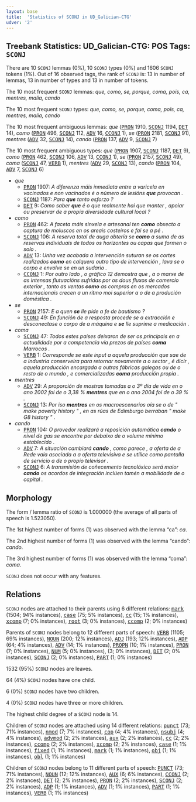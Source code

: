 ```yaml
---
layout: base
title:  'Statistics of SCONJ in UD_Galician-CTG'
udver: '2'
---
```


## Treebank Statistics: UD_Galician-CTG: POS Tags: `SCONJ`

There are 10 `SCONJ` lemmas (0%), 10 `SCONJ` types (0%) and 1606 `SCONJ` tokens (1%).
Out of 16 observed tags, the rank of `SCONJ` is: 13 in number of lemmas, 13 in number of types and 13 in number of tokens.

The 10 most frequent `SCONJ` lemmas: <em>que, como, se, porque, coma, pois, ca, mentres, malia, cando</em>

The 10 most frequent `SCONJ` types:  <em>que, como, se, porque, coma, pois, ca, mentres, malia, cando</em>

The 10 most frequent ambiguous lemmas: <em>que</em> (<tt><a href="gl_ctg-pos-PRON.html">PRON</a></tt> 1910, <tt><a href="gl_ctg-pos-SCONJ.html">SCONJ</a></tt> 1194, <tt><a href="gl_ctg-pos-DET.html">DET</a></tt> 14), <em>como</em> (<tt><a href="gl_ctg-pos-PRON.html">PRON</a></tt> 496, <tt><a href="gl_ctg-pos-SCONJ.html">SCONJ</a></tt> 112, <tt><a href="gl_ctg-pos-ADV.html">ADV</a></tt> 16, <tt><a href="gl_ctg-pos-CCONJ.html">CCONJ</a></tt> 1), <em>se</em> (<tt><a href="gl_ctg-pos-PRON.html">PRON</a></tt> 2181, <tt><a href="gl_ctg-pos-SCONJ.html">SCONJ</a></tt> 91), <em>mentres</em> (<tt><a href="gl_ctg-pos-ADV.html">ADV</a></tt> 32, <tt><a href="gl_ctg-pos-SCONJ.html">SCONJ</a></tt> 14), <em>cando</em> (<tt><a href="gl_ctg-pos-PRON.html">PRON</a></tt> 137, <tt><a href="gl_ctg-pos-ADV.html">ADV</a></tt> 9, <tt><a href="gl_ctg-pos-SCONJ.html">SCONJ</a></tt> 7)

The 10 most frequent ambiguous types:  <em>que</em> (<tt><a href="gl_ctg-pos-PRON.html">PRON</a></tt> 1907, <tt><a href="gl_ctg-pos-SCONJ.html">SCONJ</a></tt> 1187, <tt><a href="gl_ctg-pos-DET.html">DET</a></tt> 9), <em>como</em> (<tt><a href="gl_ctg-pos-PRON.html">PRON</a></tt> 462, <tt><a href="gl_ctg-pos-SCONJ.html">SCONJ</a></tt> 106, <tt><a href="gl_ctg-pos-ADV.html">ADV</a></tt> 13, <tt><a href="gl_ctg-pos-CCONJ.html">CCONJ</a></tt> 1), <em>se</em> (<tt><a href="gl_ctg-pos-PRON.html">PRON</a></tt> 2157, <tt><a href="gl_ctg-pos-SCONJ.html">SCONJ</a></tt> 49), <em>coma</em> (<tt><a href="gl_ctg-pos-SCONJ.html">SCONJ</a></tt> 47, <tt><a href="gl_ctg-pos-VERB.html">VERB</a></tt> 1), <em>mentres</em> (<tt><a href="gl_ctg-pos-ADV.html">ADV</a></tt> 29, <tt><a href="gl_ctg-pos-SCONJ.html">SCONJ</a></tt> 13), <em>cando</em> (<tt><a href="gl_ctg-pos-PRON.html">PRON</a></tt> 104, <tt><a href="gl_ctg-pos-ADV.html">ADV</a></tt> 7, <tt><a href="gl_ctg-pos-SCONJ.html">SCONJ</a></tt> 6)


* <em>que</em>
  * <tt><a href="gl_ctg-pos-PRON.html">PRON</a></tt> 1907: <em>A diferenza máis inmediata entre a varicela en vacinados e non vacinados é o número de lesións <b>que</b> provocan .</em>
  * <tt><a href="gl_ctg-pos-SCONJ.html">SCONJ</a></tt> 1187: <em>Para <b>que</b> tanto esforzo ?</em>
  * <tt><a href="gl_ctg-pos-DET.html">DET</a></tt> 9: <em>Como saber <b>que</b> é o que realmente hai que manter , apoiar ou preservar de a propia diversidade cultural local ?</em>
* <em>como</em>
  * <tt><a href="gl_ctg-pos-PRON.html">PRON</a></tt> 462: <em>A faceta máis sinxela e artesanal ten <b>como</b> obxecto a captura de moluscos en os areais costeiros e fai se a pé .</em>
  * <tt><a href="gl_ctg-pos-SCONJ.html">SCONJ</a></tt> 106: <em>A reserva total de auga obtería se <b>como</b> a suma de as reservas individuais de todos os horizontes ou capas que formen o solo .</em>
  * <tt><a href="gl_ctg-pos-ADV.html">ADV</a></tt> 13: <em>Unha vez acabada a intervención suturan se os cortes realizados <b>como</b> en calquera outro tipo de intervención , lava se o corpo e envolve se en un sudario .</em>
  * <tt><a href="gl_ctg-pos-CCONJ.html">CCONJ</a></tt> 1: <em>Por outro lado , o gráfico 12 demostra que , a o marxe de as intensas flutuacións sufridas por os dous fluxos de comercio exterior , tanto as ventas <b>como</b> as compras en os mercados internacionais crecen a un ritmo moi superior a o de a produción doméstica .</em>
* <em>se</em>
  * <tt><a href="gl_ctg-pos-PRON.html">PRON</a></tt> 2157: <em>E a quen <b>se</b> lle pide a fe de bautismo ?</em>
  * <tt><a href="gl_ctg-pos-SCONJ.html">SCONJ</a></tt> 49: <em>En función de a resposta procede se a extracción e desconectase o corpo de a máquina e <b>se</b> lle suprime a medicación .</em>
* <em>coma</em>
  * <tt><a href="gl_ctg-pos-SCONJ.html">SCONJ</a></tt> 47: <em>Todos estes países deixaron de ser os principais en a actualidade por a competencia vía prezos de países <b>coma</b> Marrocos .</em>
  * <tt><a href="gl_ctg-pos-VERB.html">VERB</a></tt> 1: <em>Corresponde se este input a aquela producción que sae de a industria conserveira para retornar novamente a o sector , é dicir , aquela producción encargada a outras fábricas galegas ou de o resto de o mundo , e comercializadas <b>coma</b> producción propia .</em>
* <em>mentres</em>
  * <tt><a href="gl_ctg-pos-ADV.html">ADV</a></tt> 29: <em>A proporción de mostras tomadas a o 3º día de vida en o ano 2002 foi de o 3,38 % <b>mentres</b> que en o ano 2004 foi de o 39 % .</em>
  * <tt><a href="gl_ctg-pos-SCONJ.html">SCONJ</a></tt> 13: <em>Por iso <b>mentres</b> en os macroescenarios oía se o de " make poverty history " , en as rúas de Edimburgo berraban " make G8 history " .</em>
* <em>cando</em>
  * <tt><a href="gl_ctg-pos-PRON.html">PRON</a></tt> 104: <em>O provedor realizará a reposición automática <b>cando</b> o nivel de gas se encontre por debaixo de o volume mínimo establecido .</em>
  * <tt><a href="gl_ctg-pos-ADV.html">ADV</a></tt> 7: <em>A situación cambiará <b>cando</b> , como parece , a oferta de a Rede vaia asociada a a oferta televisiva e se utilice como pantalla de servicio a de o propio televisor .</em>
  * <tt><a href="gl_ctg-pos-SCONJ.html">SCONJ</a></tt> 6: <em>A transmisión de coñecemento tecnolóxico será maior <b>cando</b> os acordos de integración inclúen tamén a mobilidade de o capital .</em>

## Morphology

The form / lemma ratio of `SCONJ` is 1.000000 (the average of all parts of speech is 1.523050).

The 1st highest number of forms (1) was observed with the lemma “ca”: <em>ca</em>.

The 2nd highest number of forms (1) was observed with the lemma “cando”: <em>cando</em>.

The 3rd highest number of forms (1) was observed with the lemma “coma”: <em>coma</em>.

`SCONJ` does not occur with any features.


## Relations

`SCONJ` nodes are attached to their parents using 6 different relations: <tt><a href="gl_ctg-dep-mark.html">mark</a></tt> (1504; 94% instances), <tt><a href="gl_ctg-dep-case.html">case</a></tt> (75; 5% instances), <tt><a href="gl_ctg-dep-cc.html">cc</a></tt> (15; 1% instances), <tt><a href="gl_ctg-dep-xcomp.html">xcomp</a></tt> (7; 0% instances), <tt><a href="gl_ctg-dep-root.html">root</a></tt> (3; 0% instances), <tt><a href="gl_ctg-dep-ccomp.html">ccomp</a></tt> (2; 0% instances)

Parents of `SCONJ` nodes belong to 12 different parts of speech: <tt><a href="gl_ctg-pos-VERB.html">VERB</a></tt> (1105; 69% instances), <tt><a href="gl_ctg-pos-NOUN.html">NOUN</a></tt> (200; 12% instances), <tt><a href="gl_ctg-pos-ADJ.html">ADJ</a></tt> (193; 12% instances), <tt><a href="gl_ctg-pos-ADP.html">ADP</a></tt> (64; 4% instances), <tt><a href="gl_ctg-pos-ADV.html">ADV</a></tt> (14; 1% instances), <tt><a href="gl_ctg-pos-PROPN.html">PROPN</a></tt> (10; 1% instances), <tt><a href="gl_ctg-pos-PRON.html">PRON</a></tt> (7; 0% instances), <tt><a href="gl_ctg-pos-NUM.html">NUM</a></tt> (5; 0% instances),  (3; 0% instances), <tt><a href="gl_ctg-pos-DET.html">DET</a></tt> (2; 0% instances), <tt><a href="gl_ctg-pos-SCONJ.html">SCONJ</a></tt> (2; 0% instances), <tt><a href="gl_ctg-pos-PART.html">PART</a></tt> (1; 0% instances)

1532 (95%) `SCONJ` nodes are leaves.

64 (4%) `SCONJ` nodes have one child.

6 (0%) `SCONJ` nodes have two children.

4 (0%) `SCONJ` nodes have three or more children.

The highest child degree of a `SCONJ` node is 14.

Children of `SCONJ` nodes are attached using 14 different relations: <tt><a href="gl_ctg-dep-punct.html">punct</a></tt> (73; 71% instances), <tt><a href="gl_ctg-dep-nmod.html">nmod</a></tt> (7; 7% instances), <tt><a href="gl_ctg-dep-cop.html">cop</a></tt> (4; 4% instances), <tt><a href="gl_ctg-dep-nsubj.html">nsubj</a></tt> (4; 4% instances), <tt><a href="gl_ctg-dep-advmod.html">advmod</a></tt> (2; 2% instances), <tt><a href="gl_ctg-dep-aux.html">aux</a></tt> (2; 2% instances), <tt><a href="gl_ctg-dep-cc.html">cc</a></tt> (2; 2% instances), <tt><a href="gl_ctg-dep-ccomp.html">ccomp</a></tt> (2; 2% instances), <tt><a href="gl_ctg-dep-xcomp.html">xcomp</a></tt> (2; 2% instances), <tt><a href="gl_ctg-dep-case.html">case</a></tt> (1; 1% instances), <tt><a href="gl_ctg-dep-fixed.html">fixed</a></tt> (1; 1% instances), <tt><a href="gl_ctg-dep-mark.html">mark</a></tt> (1; 1% instances), <tt><a href="gl_ctg-dep-obj.html">obj</a></tt> (1; 1% instances), <tt><a href="gl_ctg-dep-obl.html">obl</a></tt> (1; 1% instances)

Children of `SCONJ` nodes belong to 11 different parts of speech: <tt><a href="gl_ctg-pos-PUNCT.html">PUNCT</a></tt> (73; 71% instances), <tt><a href="gl_ctg-pos-NOUN.html">NOUN</a></tt> (12; 12% instances), <tt><a href="gl_ctg-pos-AUX.html">AUX</a></tt> (6; 6% instances), <tt><a href="gl_ctg-pos-CCONJ.html">CCONJ</a></tt> (2; 2% instances), <tt><a href="gl_ctg-pos-DET.html">DET</a></tt> (2; 2% instances), <tt><a href="gl_ctg-pos-PRON.html">PRON</a></tt> (2; 2% instances), <tt><a href="gl_ctg-pos-SCONJ.html">SCONJ</a></tt> (2; 2% instances), <tt><a href="gl_ctg-pos-ADP.html">ADP</a></tt> (1; 1% instances), <tt><a href="gl_ctg-pos-ADV.html">ADV</a></tt> (1; 1% instances), <tt><a href="gl_ctg-pos-PART.html">PART</a></tt> (1; 1% instances), <tt><a href="gl_ctg-pos-VERB.html">VERB</a></tt> (1; 1% instances)

